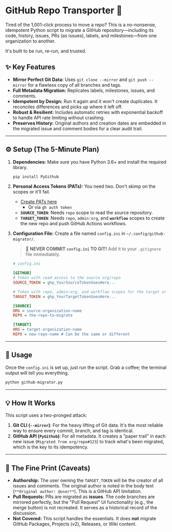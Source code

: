 # GitHub Repo Transporter 🚚

Tired of the 1,001-click process to move a repo? This is a no-nonsense, idempotent Python script to migrate a
GitHub repository—including its code, history, issues, PRs (as issues), labels, and milestones—from
one organization to another.

It's built to be run, re-run, and trusted.

## ✨ Key Features

- **Mirror Perfect Git Data:** Uses `git clone --mirror` and `git push --mirror` for a flawless copy of all
  branches and tags.
- **Full Metadata Migration:** Replicates labels, milestones, issues, and comments.
- **Idempotent by Design:** Run it again and it won't create duplicates. It reconciles differences and
  picks up where it left off.
- **Robust & Resilient:** Includes automatic retries with exponential backoff to handle API rate limiting
  without crashing.
- **Preserves History:** Original authors and creation dates are embedded in the migrated issue and comment
  bodies for a clear audit trail.

---

## ⚙️ Setup (The 5-Minute Plan)

1. **Dependencies:** Make sure you have Python 3.6+ and install the required library.

   ```bash
   pip install PyGithub
   ```

2. **Personal Access Tokens (PATs):** You need two. Don't skimp on the scopes or it'll fail.

   - [Create PATs here](https://github.com/settings/tokens)
     - Or via `gh auth token`
   - **`SOURCE_TOKEN`**: Needs `repo` scope to read the source repository.
   - **`TARGET_TOKEN`**: Needs `repo`, `admin:org`, and **`workflow`** scopes to create the new repo and
     push GitHub Actions workflows.

3. **Configuration File:** Create a file named `config.ini` in `~/.config/github-migrator/`.

   > 🚨 **NEVER COMMIT `config.ini` TO GIT!** Add it to your `.gitignore` file immediately.

   ```ini
   # config.ini

   [GITHUB]
   # Token with read access to the source org/repo
   SOURCE_TOKEN = ghp_YourSourceTokenGoesHere...

   # Token with repo, admin:org, and workflow scopes for the target org
   TARGET_TOKEN = ghp_YourTargetTokenGoesHere...

   [SOURCE]
   ORG = source-organization-name
   REPO = the-repo-to-migrate

   [TARGET]
   ORG = target-organization-name
   REPO = new-repo-name # Can be the same or different
   ```

---

## 🚀 Usage

Once the `config.ini` is set up, just run the script. Grab a coffee; the terminal output will tell you everything.

```bash
python github-migrator.py
```

---

## 💡 How It Works

This script uses a two-pronged attack:

1. **Git CLI (`--mirror`)**: For the heavy lifting of Git data. It's the most reliable way to ensure every
   commit, branch, and tag is identical.
2. **GitHub API (`PyGithub`)**: For all metadata. It creates a "paper trail" in each new issue
   (`Migrated from org/repo#123`) to track what's been migrated, which is the key to its idempotency.

---

## 🚨 The Fine Print (Caveats)

- **Authorship:** The user owning the `TARGET_TOKEN` will be the creator of all issues and comments.
  The original author is noted in the body text (`**Original author: @user**`).
  This is a GitHub API limitation.
- **Pull Requests:** PRs are migrated as **issues**. The code branches are mirrored perfectly, but
  the "Pull Request" UI functionality (e.g., the merge button) is not recreated.
  It serves as a historical record of the discussion.
- **Not Covered:** This script handles the essentials. It does **not** migrate GitHub Packages, Projects (v2),
  Releases, or Wiki content.
